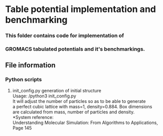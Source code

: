 # Table potential implementation and benchmarking

### This folder contains code for implementation of 
### GROMACS tabulated potentials and it's benchmarkings.

## File information

### Python scripts

1. init_config.py        generation of initial structure</br>
       Usage: <path-to-python3>/python3 init_config.py <number of particles></br>
       It will adjust the number of particles so as to be able to generate</br>
       a perfect cubic lattice with mass=1, density=0.884. Box dimensions</br>
       are calculated from mass, number of particles and density.</br>
       *System reference: </br>
       Understanding Molecular Simulation: From Algorithms to Applications, Page 145
       
</br>

